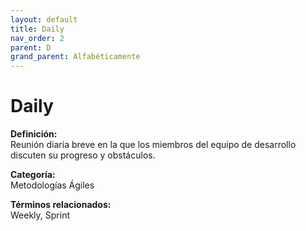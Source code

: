 ```yaml
---
layout: default
title: Daily
nav_order: 2
parent: D
grand_parent: Alfabéticamente
---
```


# Daily

**Definición:**  
Reunión diaria breve en la que los miembros del equipo de desarrollo discuten su progreso y obstáculos.

**Categoría:**  
Metodologías Ágiles  

  


**Términos relacionados:**  
Weekly, Sprint
